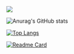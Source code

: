 ![](https://github.com/seazabuky/seazabuky/blob/main/banner.png)

![Anurag's GitHub stats](https://github-readme-stats.vercel.app/api?username=seazabuky&show_icons=true&theme=tokyonight)

[![Top Langs](https://github-readme-stats.vercel.app/api/top-langs/?username=seazabuky&layout=compact&theme=tokyonight)](https://github.com/anuraghazra/github-readme-stats)

[![Readme Card](https://github-readme-stats.vercel.app/api/pin/?username=seazabuky&repo=Buky-The-Adventure&theme=tokyonight&show_owner=true)](https://github.com/seazabuky/Buky-The-Adventure)


